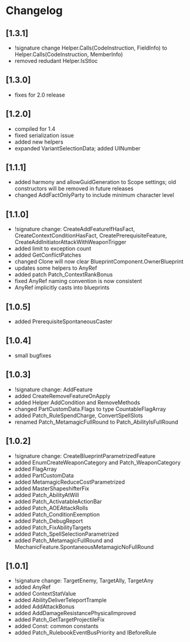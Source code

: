 ﻿# Changelog

## [1.3.1]
- !signature change Helper.Calls(CodeInstruction, FieldInfo) to Helper.Calls(CodeInstruction, MemberInfo)
- removed redudant Helper.IsStloc

## [1.3.0]
- fixes for 2.0 release

## [1.2.0]
- compiled for 1.4
- fixed serialization issue
- added new helpers
- expanded VariantSelectionData; added UINumber

## [1.1.1]
- added harmony and allowGuidGeneration to Scope settings; old constructors will be removed in future releases
- changed AddFactOnlyParty to include minimum character level

## [1.1.0]
- !signature change: CreateAddFeatureIfHasFact, CreateContextConditionHasFact, CreatePrerequisiteFeature, CreateAddInitiatorAttackWithWeaponTrigger
- added limit to exception count
- added GetConflictPatches
- changed Clone<T> will now clear BlueprintComponent.OwnerBlueprint
- updates some helpers to AnyRef
- added patch Patch_ContextRankBonus
- fixed AnyRef naming convention is now consistent
- AnyRef implicitly casts into blueprints

## [1.0.5]
- added PrerequisiteSpontaneousCaster

## [1.0.4]
- small bugfixes

## [1.0.3]
- !signature change: AddFeature
- added CreateRemoveFeatureOnApply
- added Helper AddCondition and RemoveMethods
- changed PartCustomData.Flags to type CountableFlagArray
- added Patch_RuleSpendCharge, ConvertSpellSlots
- renamed Patch_MetamagicFullRound to Patch_AbilityIsFullRound

## [1.0.2]
- !signature change: CreateBlueprintParametrizedFeature
- added EnumCreateWeaponCategory and Patch_WeaponCategory
- added FlagArray
- added PartCustomData
- added MetamagicReduceCostParametrized
- added MasterShapeshifterFix
- added Patch_AbilityAtWill
- added Patch_ActivatableActionBar
- added Patch_AOEAttackRolls
- added Patch_ConditionExemption
- added Patch_DebugReport
- added Patch_FixAbilityTargets
- added Patch_SpellSelectionParametrized
- added Patch_MetamagicFullRound and MechanicFeature.SpontaneousMetamagicNoFullRound

## [1.0.1]
- !signature change: TargetEnemy, TargetAlly, TargetAny
- added AnyRef
- added ContextStatValue
- added AbilityDeliverTeleportTrample
- added AddAttackBonus
- added AddDamageResistancePhysicalImproved
- added Patch_GetTargetProjectileFix
- added Const: common constants
- added Patch_RulebookEventBusPriority and IBeforeRule
